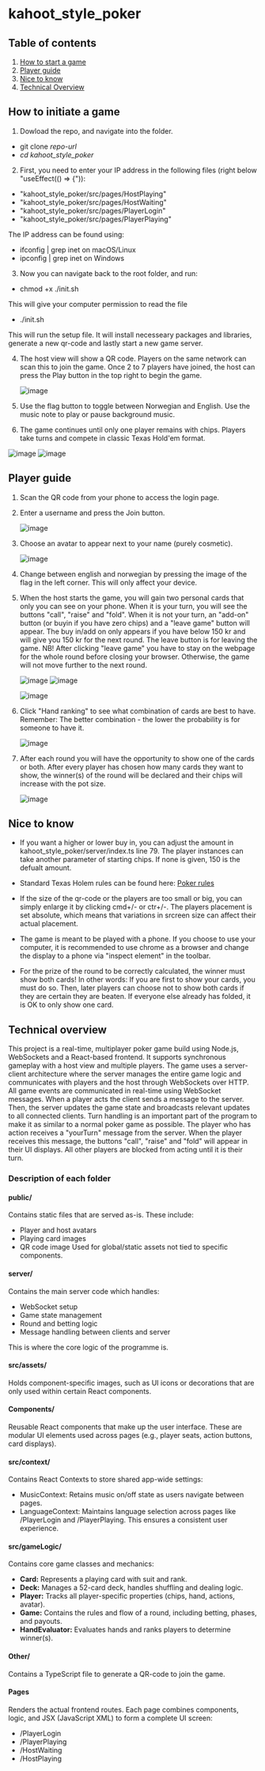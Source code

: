 # kahoot_style_poker

## Table of contents

1. [How to start a game](#How-to-start-a-game)
2. [Player guide](#Player-guide)
3. [Nice to know](#Nice-to-know)
4. [Technical Overview](#Technical-overview)

## How to initiate a game

1. Dowload the repo, and navigate into the folder.

- git clone _repo-url_
- _cd kahoot_style_poker_

2. First, you need to enter your IP address in the following files (right below "useEffect(() => {")):

- "kahoot_style_poker/src/pages/HostPlaying"
- "kahoot_style_poker/src/pages/HostWaiting"
- "kahoot_style_poker/src/pages/PlayerLogin"
- "kahoot_style_poker/src/pages/PlayerPlaying"

The IP address can be found using:

- ifconfig | grep inet on macOS/Linux
- ipconfig | grep inet on Windows

3. Now you can navigate back to the root folder, and run:

- chmod +x ./init.sh

This will give your computer permission to read the file

- ./init.sh

This will run the setup file. It will install necesseary packages and libraries, generate a new qr-code and lastly start a new game server.

4. The host view will show a QR code. Players on the same network can scan this to join the game. Once 2 to 7 players have joined, the host can press the Play button in the top right to begin the game.

   ![image](kahoot_style_poker/public/readmeImages/game_lobby.png)

5. Use the flag button to toggle between Norwegian and English. Use the music note to play or pause background music.

6. The game continues until only one player remains with chips. Players take turns and compete in classic Texas Hold'em format.

![image](kahoot_style_poker/public/readmeImages/in_round.png)
![image](kahoot_style_poker/public/readmeImages/round_over.png)

## Player guide

1.  Scan the QR code from your phone to access the login page.

2.  Enter a username and press the Join button.

    ![image](kahoot_style_poker/public/readmeImages/user_login.jpg)

3.  Choose an avatar to appear next to your name (purely cosmetic).

    ![image](kahoot_style_poker/public/readmeImages/choose_avatar.jpg)

4.  Change between english and norwegian by pressing the image of the flag in the left corner. This will only affect your device.

5.  When the host starts the game, you will gain two personal cards that only you can see on your phone. When it is your turn, you will see the buttons "call", "raise" and "fold". When it is not your turn, an "add-on" button (or buyin if you have zero chips) and a "leave game" button will appear. The buy in/add on only appears if you have below 150 kr and will give you 150 kr for the next round. The leave button is for leaving the game. NB! After clicking "leave game" you have to stay on the webpage for the whole round before closing your browser. Otherwise, the game will not move further to the next round.

    ![image](kahoot_style_poker/public/readmeImages/action_on_user.jpg)
    ![image](kahoot_style_poker/public/readmeImages/user_raise.jpg)

    ![image](kahoot_style_poker/public/readmeImages/user_not_in_action.jpg)

6.  Click "Hand ranking" to see what combination of cards are best to have. Remember: The better combination - the lower the probability is for someone to have it.

    ![image](kahoot_style_poker/public/readmeImages/hand_ranking.jpg)

7.  After each round you will have the opportunity to show one of the cards or both. After every player has chosen how many cards they want to show, the winner(s) of the round will be declared and their chips will increase with the pot size.

    ![image](kahoot_style_poker/public/readmeImages/show_cards.jpg)

## Nice to know

- If you want a higher or lower buy in, you can adjust the amount in kahoot_style_poker/server/index.ts line 79. The player instances can take another parameter of starting chips. If none is given, 150 is the defualt amount.

- Standard Texas Holem rules can be found here: [Poker rules](https://www.pokernews.com/poker-rules/texas-holdem.htm)

- If the size of the qr-code or the players are too small or big, you can simply enlarge it by clicking cmd+/- or ctr+/-. The players placement is set absolute, which means that variations in srcreen size can affect their actual placement.

- The game is meant to be played with a phone. If you choose to use your computer, it is recommended to use chrome as a browser and change the display to a phone via "inspect element" in the toolbar.

- For the prize of the round to be correctly calculated, the winner must show both cards! In other words: If you are first to show your cards, you must do so. Then, later players can choose not to show both cards if they are certain they are beaten. If everyone else already has folded, it is OK to only show one card.

## Technical overview

This project is a real-time, multiplayer poker game build using Node.js, WebSockets and a React-based frontend. It supports synchronous gameplay with a host view and multiple players. The game uses a server-client architecture where the server manages the entire game logic and communicates with players and the host through WebSockets over HTTP. All game events are communicated in real-time using WebSocket messages. When a player acts the client sends a message to the server. Then, the server updates the game state and broadcasts relevant updates to all connected clients. Turn handling is an important part of the program to make it as similar to a normal poker game as possible. The player who has action receives a "yourTurn" message from the server. When the player receives this message, the buttons "call", "raise" and "fold" will appear in their UI displays. All other players are blocked from acting until it is their turn.

### Description of each folder

#### public/

Contains static files that are served as-is. These include:

- Player and host avatars
- Playing card images
- QR code image
  Used for global/static assets not tied to specific components.

#### server/

Contains the main server code which handles:

- WebSocket setup
- Game state management
- Round and betting logic
- Message handling between clients and server

This is where the core logic of the programme is.

#### src/assets/

Holds component-specific images, such as UI icons or decorations that are only used within certain React components.

#### Components/

Reusable React components that make up the user interface. These are modular UI elements used across pages (e.g., player seats, action buttons, card displays).

#### src/context/

Contains React Contexts to store shared app-wide settings:

- MusicContext: Retains music on/off state as users navigate between pages.
- LanguageContext: Maintains language selection across pages like /PlayerLogin and /PlayerPlaying.
  This ensures a consistent user experience.

#### src/gameLogic/

Contains core game classes and mechanics:

- **Card:** Represents a playing card with suit and rank.
- **Deck:** Manages a 52-card deck, handles shuffling and dealing logic.
- **Player:** Tracks all player-specific properties (chips, hand, actions, avatar).
- **Game:** Contains the rules and flow of a round, including betting, phases, and payouts.
- **HandEvaluator:** Evaluates hands and ranks players to determine winner(s).

#### Other/

Contains a TypeScript file to generate a QR-code to join the game.

#### Pages

Renders the actual frontend routes. Each page combines components, logic, and JSX (JavaScript XML) to form a complete UI screen:

- /PlayerLogin
- /PlayerPlaying
- /HostWaiting
- /HostPlaying
